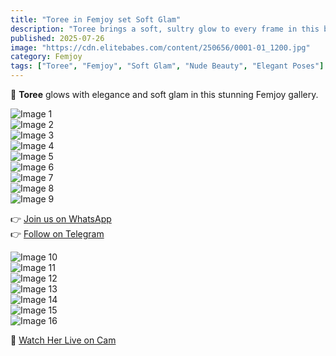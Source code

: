 ```yaml
---
title: "Toree in Femjoy set Soft Glam"
description: "Toree brings a soft, sultry glow to every frame in this beautifully lit Femjoy series. Her confidence and curves are mesmerizing."
published: 2025-07-26
image: "https://cdn.elitebabes.com/content/250656/0001-01_1200.jpg"
category: Femjoy
tags: ["Toree", "Femjoy", "Soft Glam", "Nude Beauty", "Elegant Poses"]
---
```


💫 **Toree** glows with elegance and soft glam in this stunning Femjoy gallery.

![Image 1](https://cdn.elitebabes.com/content/250656/0001-01_1200.jpg)  
![Image 2](https://cdn.elitebabes.com/content/250656/0001-02_1200.jpg)  
![Image 3](https://cdn.elitebabes.com/content/250656/0001-03_1200.jpg)  
![Image 4](https://cdn.elitebabes.com/content/250656/0001-04_1200.jpg)  
![Image 5](https://cdn.elitebabes.com/content/250656/0001-05_1800.jpg)  
![Image 6](https://cdn.elitebabes.com/content/250656/0001-06_1200.jpg)  
![Image 7](https://cdn.elitebabes.com/content/250656/0001-07_1200.jpg)  
![Image 8](https://cdn.elitebabes.com/content/250656/0001-08_1200.jpg)  
![Image 9](https://cdn.elitebabes.com/content/250656/0001-09_1200.jpg)  

👉 [Join us on WhatsApp](https://whatsapp.com/channel/0029VaMsUAp7tkjI8KcaRn10)  
👉 [Follow on Telegram](https://t.me/Xibabes)  

![Image 10](https://cdn.elitebabes.com/content/250656/0001-10_1200.jpg)  
![Image 11](https://cdn.elitebabes.com/content/250656/0001-11_1200.jpg)  
![Image 12](https://cdn.elitebabes.com/content/250656/0001-12_1200.jpg)  
![Image 13](https://cdn.elitebabes.com/content/250656/0001-13_1800.jpg)  
![Image 14](https://cdn.elitebabes.com/content/250656/0001-14_1200.jpg)  
![Image 15](https://cdn.elitebabes.com/content/250656/0001-15_1200.jpg)  
![Image 16](https://cdn.elitebabes.com/content/250656/0001-16_1200.jpg)  

🔞 [Watch Her Live on Cam](https://redirecting-kappa.vercel.app/)
